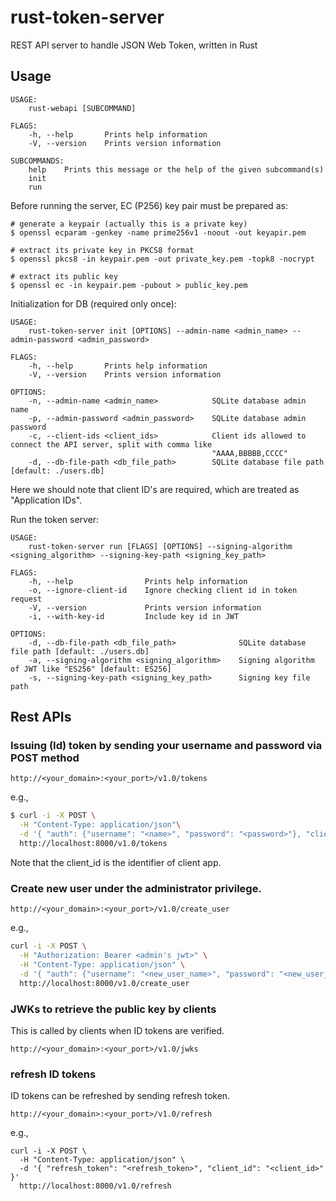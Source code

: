 # rust-token-server

REST API server to handle JSON Web Token, written in Rust

## Usage

```
USAGE:
    rust-webapi [SUBCOMMAND]

FLAGS:
    -h, --help       Prints help information
    -V, --version    Prints version information

SUBCOMMANDS:
    help    Prints this message or the help of the given subcommand(s)
    init
    run
```

Before running the server, EC (P256) key pair must be prepared as:

```
# generate a keypair (actually this is a private key)
$ openssl ecparam -genkey -name prime256v1 -noout -out keyapir.pem

# extract its private key in PKCS8 format
$ openssl pkcs8 -in keypair.pem -out private_key.pem -topk8 -nocrypt

# extract its public key
$ openssl ec -in keypair.pem -pubout > public_key.pem
```

Initialization for DB (required only once):

```
USAGE:
    rust-token-server init [OPTIONS] --admin-name <admin_name> --admin-password <admin_password>

FLAGS:
    -h, --help       Prints help information
    -V, --version    Prints version information

OPTIONS:
    -n, --admin-name <admin_name>            SQLite database admin name
    -p, --admin-password <admin_password>    SQLite database admin password
    -c, --client-ids <client_ids>            Client ids allowed to connect the API server, split with comma like
                                             "AAAA,BBBBB,CCCC"
    -d, --db-file-path <db_file_path>        SQLite database file path [default: ./users.db]
```

Here we should note that client ID's are required, which are treated as "Application IDs".

Run the token server:

```
USAGE:
    rust-token-server run [FLAGS] [OPTIONS] --signing-algorithm <signing_algorithm> --signing-key-path <signing_key_path>

FLAGS:
    -h, --help                Prints help information
    -o, --ignore-client-id    Ignore checking client id in token request
    -V, --version             Prints version information
    -i, --with-key-id         Include key id in JWT

OPTIONS:
    -d, --db-file-path <db_file_path>              SQLite database file path [default: ./users.db]
    -a, --signing-algorithm <signing_algorithm>    Signing algorithm of JWT like "ES256" [default: ES256]
    -s, --signing-key-path <signing_key_path>      Signing key file path
```

## Rest APIs

### Issuing (Id) token by sending your username and password via POST method

```
http://<your_domain>:<your_port>/v1.0/tokens
```

e.g.,

```bash
$ curl -i -X POST \
  -H "Content-Type: application/json"\
  -d '{ "auth": {"username": "<name>", "password": "<password>"}, "client_id": "<client_id>" }' \
  http://localhost:8000/v1.0/tokens
```

Note that the client_id is the identifier of client app.


### Create new user under the administrator privilege.

```
http://<your_domain>:<your_port>/v1.0/create_user
```

e.g.,

```bash
curl -i -X POST \
  -H "Authorization: Bearer <admin's jwt>" \
  -H "Content-Type: application/json" \
  -d '{ "auth": {"username": "<new_user_name>", "password": "<new_user_password>"}}' \
  http://localhost:8000/v1.0/create_user
```

### JWKs to retrieve the public key by clients

This is called by clients when ID tokens are verified.


```
http://<your_domain>:<your_port>/v1.0/jwks
```

### refresh ID tokens

ID tokens can be refreshed by sending refresh token.

```
http://<your_domain>:<your_port>/v1.0/refresh
```

e.g., 

```
curl -i -X POST \
  -H "Content-Type: application/json" \
  -d '{ "refresh_token": "<refresh_token>", "client_id": "<client_id>" }'
  http://localhost:8000/v1.0/refresh
```
